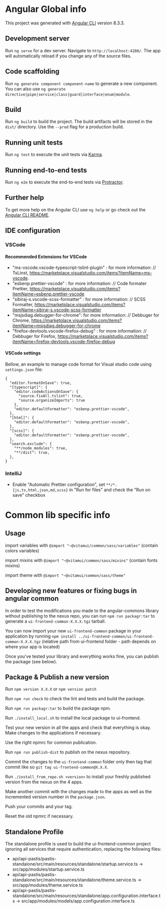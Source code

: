 # Angular Global info

This project was generated with [Angular CLI](https://github.com/angular/angular-cli) version 8.3.3.

## Development server

Run `ng serve` for a dev server. Navigate to `http://localhost:4200/`. The app will automatically reload if you change any of the source files.

## Code scaffolding

Run `ng generate component component-name` to generate a new component. You can also use `ng generate directive|pipe|service|class|guard|interface|enum|module`.

## Build

Run `ng build` to build the project. The build artifacts will be stored in the `dist/` directory. Use the `--prod` flag for a production build.

## Running unit tests

Run `ng test` to execute the unit tests via [Karma](https://karma-runner.github.io).

## Running end-to-end tests

Run `ng e2e` to execute the end-to-end tests via [Protractor](http://www.protractortest.org/).

## Further help

To get more help on the Angular CLI use `ng help` or go check out the [Angular CLI README](https://github.com/angular/angular-cli/blob/master/README.md).

## IDE configuration

### VSCode

#### Recommended Extensions for VSCode

- "ms-vscode.vscode-typescript-tslint-plugin" : for more information: // TsLinst, https://marketplace.visualstudio.com/items?itemName=ms-vscode.
- "esbenp.prettier-vscode" : for more information: // Code formater Prettier, https://marketplace.visualstudio.com/items?itemName=esbenp.prettier-vscode
- "sibiraj-s.vscode-scss-formatter" : for more information: // SCSS Formatter, https://marketplace.visualstudio.com/items?itemName=sibiraj-s.vscode-scss-formatter
- "msjsdiag.debugger-for-chrome": for more information: // Debbuger for Chrome, https://marketplace.visualstudio.com/items?itemName=msjsdiag.debugger-for-chrome
- "firefox-devtools.vscode-firefox-debug" : for more information: // Debbuger for Firefox, https://marketplace.visualstudio.com/items?itemName=firefox-devtools.vscode-firefox-debug

#### VSCode settings

Bellow, an example to manage code format for Visual studio code using `settings.json` file:

```json5
{
  "editor.formatOnSave": true,
  "[typescript]": {
    "editor.codeActionsOnSave": {
      "source.fixAll.tslint": true,
      "source.organizeImports": true
    },
    "editor.defaultFormatter": "esbenp.prettier-vscode",
  },
  "[html]": {
    "editor.defaultFormatter": "esbenp.prettier-vscode",
  },
  "[scss]": {
    "editor.defaultFormatter": "esbenp.prettier-vscode",
  },
  "search.exclude": {
    "**/node_modules": true,
    "**/dist": true,
  },
}
```

### IntelliJ

- Enable "Automatic Prettier configuration", set `**/*.{js,ts,html,json,md,scss}` in "Run for files" and check the "Run on save" checkbox

# Common lib specific info

## Usage

import variables with `@import "~@vitamui/common/sass/variables"` (contain colors variables)

import mixins with `@import "~@vitamui/common/sass/mixins"` (contain fonts mixins)

import theme with `@import "~@vitamui/common/sass/theme"`

## Developing new features or fixing bugs in angular common

In order to test the modifications you made to the angular-commons library without publishing to the nexus repo, you can run `npm run packagr:tar` to generate a `ui-frontend-common-X.X.X.tgz` tarball.

You can now import your new `ui-frontend-common` package in your application by running `npm install ../ui-frontend-common/ui-frontend-common-X.X.X.tgz` (relative path from ui-frontend folder - path depends on where your app is located)

Once you've tested your library and everything works fine, you can publish the package (see below).

## Package & Publish a new version

Run `npm version X.X.X` or `npm version patch`

Run `npm run check` to check the lint and tests and build the package.

Run `npm run packagr:tar` to build the package npm.

Run `./install_local.sh` to install the local package to ui-frontend.

Test your new version in all the apps and check that everything is okay. Make changes to the applications if necessary.

Use the right npmrc for common publication.

Run `npm run publish-dist` to publish on the nexus repository.

Commit the changes to the `ui-frontend-common` folder only then tag that commit like so `git tag ui-frontend-common@X.X.X`.

Run `./install_from_repo.sh <version>` to install your freshly published version from the nexus on the 4 apps.

Make another commit with the changes made to the apps as well as the incremented version number in the `package.json`.

Push your commits and your tag.

Reset the old npmrc if necessary.


## Standalone Profile

The standalone profile is used to build the ui-frontend-common project ignoring all services that require authentication, replacing the following files:

- api/api-pastis/pastis-standalone/src/main/resources/standalone/startup.service.ts -> src/app/modules/startup.service.ts
- api/api-pastis/pastis-standalone/src/main/resources/standalone/theme.service.ts -> src/app/modules/theme.service.ts
- api/api-pastis/pastis-standalone/src/main/resources/standalone/app.configuration.interface.ts -> src/app/modules/models/app.configuration.interface.ts
